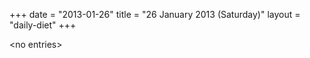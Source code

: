 +++
date = "2013-01-26"
title = "26 January 2013 (Saturday)"
layout = "daily-diet"
+++


\<no entries\>
